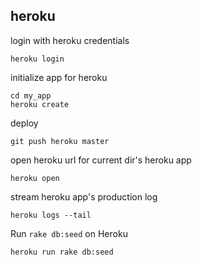 heroku
----


login with heroku credentials

    heroku login
    
initialize app for heroku

    cd my_app
    heroku create
    
deploy

    git push heroku master
    
open heroku url for current dir's heroku app

    heroku open
    
stream heroku app's production log

    heroku logs --tail

Run `rake db:seed` on Heroku

    heroku run rake db:seed
